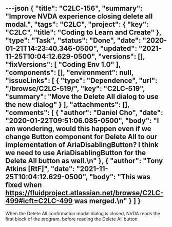---json
{
  "title": "C2LC-156",
  "summary": "Improve NVDA experience closing delete all modal.",
  "tags": "C2LC",
  "project": {
    "key": "C2LC",
    "title": "Coding to Learn and Create"
  },
  "type": "Task",
  "status": "Done",
  "date": "2020-01-21T14:23:40.346-0500",
  "updated": "2021-11-25T10:04:12.629-0500",
  "versions": [],
  "fixVersions": [
    "Coding Env 1.0"
  ],
  "components": [],
  "environment": null,
  "issueLinks": [
    {
      "type": "Dependence",
      "url": "/browse/C2LC-519/",
      "key": "C2LC-519",
      "summary": "Move the Delete All dialog to use the new dialog"
    }
  ],
  "attachments": [],
  "comments": [
    {
      "author": "Daniel Cho",
      "date": "2020-01-22T09:51:06.085-0500",
      "body": "I am wondering, would this happen even if we change Button component for Delete All to our implementation of AriaDisablingButton? I think we need to use AriaDisablingButton for the Delete All button as well.\n"
    },
    {
      "author": "Tony Atkins [RtF]",
      "date": "2021-11-25T10:04:12.629-0500",
      "body": "This was fixed when <https://fluidproject.atlassian.net/browse/C2LC-499#icft=C2LC-499> was merged.\n"
    }
  ]
}
---
When the Delete All confirmation modal dialog is closed, NVDA reads the first block of the program, before reading the Delete All button

        